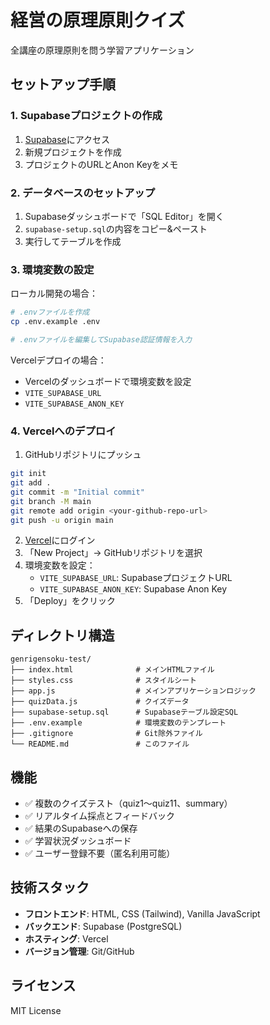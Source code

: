 # 経営の原理原則クイズ

全講座の原理原則を問う学習アプリケーション

## セットアップ手順

### 1. Supabaseプロジェクトの作成

1. [Supabase](https://app.supabase.com/)にアクセス
2. 新規プロジェクトを作成
3. プロジェクトのURLとAnon Keyをメモ

### 2. データベースのセットアップ

1. Supabaseダッシュボードで「SQL Editor」を開く
2. `supabase-setup.sql`の内容をコピー&ペースト
3. 実行してテーブルを作成

### 3. 環境変数の設定

ローカル開発の場合：
```bash
# .envファイルを作成
cp .env.example .env

# .envファイルを編集してSupabase認証情報を入力
```

Vercelデプロイの場合：
- Vercelのダッシュボードで環境変数を設定
- `VITE_SUPABASE_URL`
- `VITE_SUPABASE_ANON_KEY`

### 4. Vercelへのデプロイ

1. GitHubリポジトリにプッシュ
```bash
git init
git add .
git commit -m "Initial commit"
git branch -M main
git remote add origin <your-github-repo-url>
git push -u origin main
```

2. [Vercel](https://vercel.com/)にログイン
3. 「New Project」→ GitHubリポジトリを選択
4. 環境変数を設定：
   - `VITE_SUPABASE_URL`: SupabaseプロジェクトURL
   - `VITE_SUPABASE_ANON_KEY`: Supabase Anon Key
5. 「Deploy」をクリック

## ディレクトリ構造

```
genrigensoku-test/
├── index.html              # メインHTMLファイル
├── styles.css              # スタイルシート
├── app.js                  # メインアプリケーションロジック
├── quizData.js             # クイズデータ
├── supabase-setup.sql      # Supabaseテーブル設定SQL
├── .env.example            # 環境変数のテンプレート
├── .gitignore              # Git除外ファイル
└── README.md               # このファイル
```

## 機能

- ✅ 複数のクイズテスト（quiz1〜quiz11、summary）
- ✅ リアルタイム採点とフィードバック
- ✅ 結果のSupabaseへの保存
- ✅ 学習状況ダッシュボード
- ✅ ユーザー登録不要（匿名利用可能）

## 技術スタック

- **フロントエンド**: HTML, CSS (Tailwind), Vanilla JavaScript
- **バックエンド**: Supabase (PostgreSQL)
- **ホスティング**: Vercel
- **バージョン管理**: Git/GitHub

## ライセンス

MIT License
